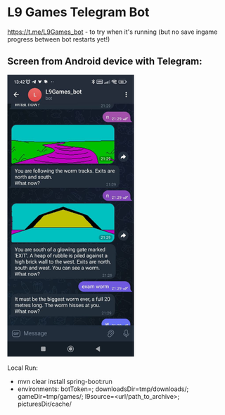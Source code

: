 # L9 Games Telegram Bot

https://t.me/L9Games_bot - to try when it's running (but no save ingame progress between bot restarts yet!)

## Screen from Android device with Telegram:

<img src="screenshot.jpg" height="640">

Local Run:
 - mvn clear install spring-boot:run
 - environments: botToken=<botToken>;
       downloadsDir=tmp/downloads/; 
       gameDir=tmp/games/;
       l9source=<url/path_to_archive>;
       picturesDir/cache/

